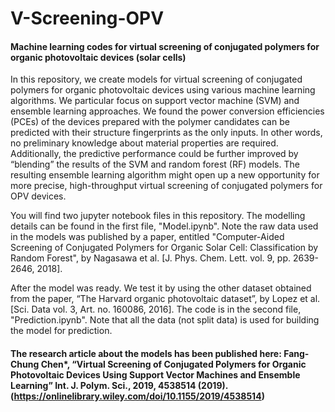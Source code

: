 # V-Screening-OPV
#### Machine learning codes for virtual screening of conjugated polymers for organic photovoltaic devices (solar cells)

In this repository, we create models for virtual screening of conjugated polymers for organic photovoltaic devices using
various machine learning algorithms. We particular focus on support vector machine (SVM) and ensemble learning approaches.
We found the power conversion efficiencies (PCEs) of the devices prepared with the polymer candidates can be predicted with
their structure fingerprints as the only inputs. In other words, no preliminary knowledge about material properties are 
required. Additionally, the predictive performance could be further improved by “blending” the results of the SVM and 
random forest (RF) models. The resulting ensemble learning algorithm might open up a new opportunity for more precise, 
high-throughput virtual screening of conjugated polymers for OPV devices.

You will find two jupyter notebook files in this repository. The modelling details can be found in the first file, 
"Model.ipynb". Note the raw data used in the models was published by a paper, entitled "Computer-Aided Screening of 
Conjugated Polymers for Organic Solar Cell: Classification by Random Forest", by Nagasawa et al. [J. Phys. Chem. Lett.
vol. 9, pp. 2639-2646, 2018].

After the model was ready. We test it by using the other dataset obtained from the paper, “The Harvard organic 
photovoltaic dataset”, by Lopez et al. [Sci. Data vol. 3, Art. no. 160086, 2016]. The code is in the second file,
"Prediction.ipynb". Note that all the data (not split data) is used for building the model for prediction.

#### The research article about the models has been published here: Fang-Chung Chen*, “Virtual Screening of Conjugated Polymers for Organic Photovoltaic Devices Using Support Vector Machines and Ensemble Learning” Int. J. Polym. Sci., 2019, 4538514 (2019). (https://onlinelibrary.wiley.com/doi/10.1155/2019/4538514)
